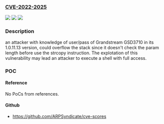 ### [CVE-2022-2025](https://cve.mitre.org/cgi-bin/cvename.cgi?name=CVE-2022-2025)
![](https://img.shields.io/static/v1?label=Product&message=Grandstream%20GSD3710&color=blue)
![](https://img.shields.io/static/v1?label=Version&message=1.0.11.13%3D%201.0.11.13%20&color=brighgreen)
![](https://img.shields.io/static/v1?label=Vulnerability&message=CWE-121%20Stack-based%20Buffer%20Overflow&color=brighgreen)

### Description

an attacker with knowledge of user/pass of Grandstream GSD3710 in its 1.0.11.13 version, could overflow the stack since it doesn't check the param length before use the strcopy instruction. The explotation of this vulnerability may lead an attacker to execute a shell with full access.

### POC

#### Reference
No PoCs from references.

#### Github
- https://github.com/ARPSyndicate/cve-scores


